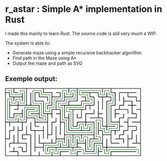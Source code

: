 # r_astar : Simple A* implementation in Rust

I made this mainly to learn Rust. The source code is still very much a WIP.

The system is able to:
 * Generate maze using a simple recursive backtracker algorithm
 * Find path in the Maze using A*
 * Output the maze and path as SVG

## Exemple output:

![Solved maze](https://raw.githubusercontent.com/maeln/r_astar/master/exemple.png)

